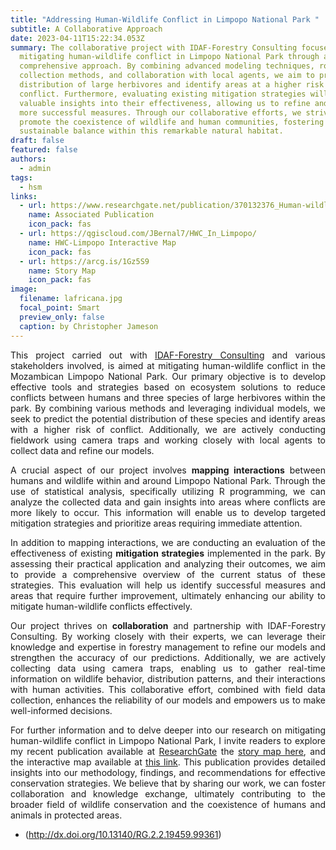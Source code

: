 ```yaml
---
title: "Addressing Human-Wildlife Conflict in Limpopo National Park "
subtitle: A Collaborative Approach
date: 2023-04-11T15:22:34.053Z
summary: The collaborative project with IDAF-Forestry Consulting focuses on
  mitigating human-wildlife conflict in Limpopo National Park through a
  comprehensive approach. By combining advanced modeling techniques, robust data
  collection methods, and collaboration with local agents, we aim to predict the
  distribution of large herbivores and identify areas at a higher risk of
  conflict. Furthermore, evaluating existing mitigation strategies will provide
  valuable insights into their effectiveness, allowing us to refine and develop
  more successful measures. Through our collaborative efforts, we strive to
  promote the coexistence of wildlife and human communities, fostering a
  sustainable balance within this remarkable natural habitat.
draft: false
featured: false
authors:
  - admin
tags:
  - hsm
links:
  - url: https://www.researchgate.net/publication/370132376_Human-wildlife_conflict_in_the_Limpopo_National_Park_An_approach_through_habitat_suitability_modeling
    name: Associated Publication
    icon_pack: fas
  - url: https://qgiscloud.com/JBernal7/HWC_In_Limpopo/
    name: HWC-Limpopo Interactive Map
    icon_pack: fas
  - url: https://arcg.is/1Gz5S9
    name: Story Map
    icon_pack: fas
image:
  filename: lafricana.jpg
  focal_point: Smart
  preview_only: false
  caption: by Christopher Jameson
---
```

<!--StartFragment-->

<div style="text-align: justify;">

T﻿his project carried out with [IDAF-Forestry Consulting](http://idaf.es/) and various stakeholders involved, is aimed at mitigating human-wildlife conflict in the Mozambican Limpopo National Park. Our primary objective is to develop effective tools and strategies based on ecosystem solutions to reduce conflicts between humans and three species of large herbivores within the park. By combining various methods and leveraging individual models, we seek to predict the potential distribution of these species and identify areas with a higher risk of conflict. Additionally, we are actively conducting fieldwork using camera traps and working closely with local agents to collect data and refine our models.

A crucial aspect of our project involves **mapping interactions** between humans and wildlife within and around Limpopo National Park. Through the use of statistical analysis, specifically utilizing R programming, we can analyze the collected data and gain insights into areas where conflicts are more likely to occur. This information will enable us to develop targeted mitigation strategies and prioritize areas requiring immediate attention.

In addition to mapping interactions, we are conducting an evaluation of the effectiveness of existing **mitigation strategies** implemented in the park. By assessing their practical application and analyzing their outcomes, we aim to provide a comprehensive overview of the current status of these strategies. This evaluation will help us identify successful measures and areas that require further improvement, ultimately enhancing our ability to mitigate human-wildlife conflicts effectively.

Our project thrives on **collaboration** and partnership with IDAF-Forestry Consulting. By working closely with their experts, we can leverage their knowledge and expertise in forestry management to refine our models and strengthen the accuracy of our predictions. Additionally, we are actively collecting data using camera traps, enabling us to gather real-time information on wildlife behavior, distribution patterns, and their interactions with human activities. This collaborative effort, combined with field data collection, enhances the reliability of our models and empowers us to make well-informed decisions.

For further information and to delve deeper into our research on mitigating human-wildlife conflict in Limpopo National Park, I invite readers to explore my recent publication available at [ResearchGate](http://dx.doi.org/10.13140/RG.2.2.19459.99361) the [story map here](https://arcg.is/1Gz5S9), and the interactive map available at [this link](https://qgiscloud.com/JBernal7/HWC_In_Limpopo/). This publication provides detailed insights into our methodology, findings, and recommendations for effective conservation strategies. We believe that by sharing our work, we can foster collaboration and knowledge exchange, ultimately contributing to the broader field of wildlife conservation and the coexistence of humans and animals in protected areas. 

* (http://dx.doi.org/10.13140/RG.2.2.19459.99361)

<!--EndFragment-->